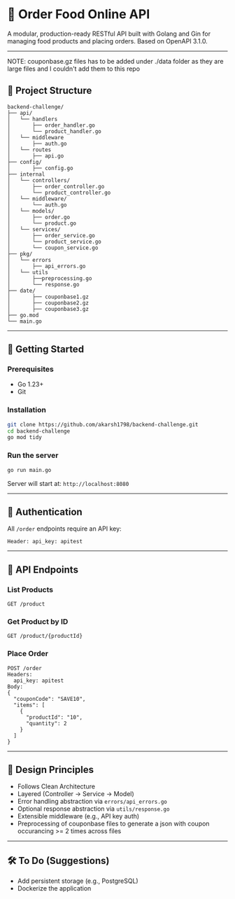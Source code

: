 # 🍔 Order Food Online API

A modular, production-ready RESTful API built with Golang and Gin for managing food products and placing orders. Based on OpenAPI 3.1.0.

---
NOTE: couponbase.gz files has to be added under ./data folder as they are large files and I couldn't add them to this repo
## 📁 Project Structure

```
backend-challenge/
├── api/
│   └── handlers
│       ├── order_handler.go
│       └── product_handler.go
│   └── middleware
│       ├── auth.go
│   └── routes
│       ├── api.go
├── config/
│       ├── config.go
├── internal
│   └── controllers/
│       ├── order_controller.go
│       └── product_controller.go
│   └── middleware/
│       └── auth.go
│   └── models/
│       ├── order.go
│       └── product.go
│   └── services/
│       ├── order_service.go
│       └── product_service.go
│       └── coupon_service.go
├── pkg/
│   └── errors
│       ├── api_errors.go
│   └── utils
│       ├──preprocessing.go
│       └── response.go
├── date/
│       ├── couponbase1.gz
│       ├── couponbase2.gz
│       ├── couponbase3.gz
├── go.mod
└── main.go
```

---

## 🚀 Getting Started

### Prerequisites

- Go 1.23+
- Git

### Installation

```bash
git clone https://github.com/akarsh1798/backend-challenge.git
cd backend-challenge
go mod tidy
```

### Run the server

```bash
go run main.go
```

Server will start at: `http://localhost:8080`

---

## 🔐 Authentication

All `/order` endpoints require an API key:

```
Header: api_key: apitest
```

---

## 🧪 API Endpoints

### List Products

```http
GET /product
```

### Get Product by ID

```http
GET /product/{productId}
```

### Place Order

```http
POST /order
Headers:
  api_key: apitest
Body:
{
  "couponCode": "SAVE10",
  "items": [
    {
      "productId": "10",
      "quantity": 2
    }
  ]
}
```

---

## 🧱 Design Principles

- Follows Clean Architecture
- Layered (Controller → Service → Model)
- Error handling abstraction via `errors/api_errors.go`
- Optional response abstraction via `utils/response.go`
- Extensible middleware (e.g., API key auth)
- Preprocessing of couponbase files to generate a json with coupon occurancing >= 2 times across files

---

## 🛠️ To Do (Suggestions)

- Add persistent storage (e.g., PostgreSQL)
- Dockerize the application
